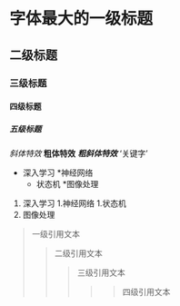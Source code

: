 # 字体最大的一级标题

## 二级标题

### 三级标题

#### 四级标题

##### 五级标题

*斜体特效*
**粗体特效**
***粗斜体特效***
‘关键字’

* 深入学习
  *神经网络
    * 状态机
*图像处理

1. 深入学习
   1.神经网络
      1.状态机
2. 图像处理

> 一级引用文本
>> 二级引用文本
>>> 三级引用文本
>>>>> 四级引用文本
